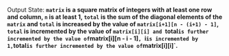 Output State: **`matrix` is a square matrix of integers with at least one row and column, `n` is at least 1, `total` is the sum of the diagonal elements of the `matrix` and `total` is increased by the value of `matrix[i+1][n - (i+1) - 1]`, `total` is incremented by the value of `matrix[i][i] and `total` is further incremented by the value of `matrix[i][n - i - 1]`, `i` is incremented by 1, `total` is further incremented by the value of `matrix[i][i]`.**